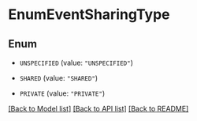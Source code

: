# EnumEventSharingType

## Enum


* `UNSPECIFIED` (value: `"UNSPECIFIED"`)

* `SHARED` (value: `"SHARED"`)

* `PRIVATE` (value: `"PRIVATE"`)


[[Back to Model list]](../README.md#documentation-for-models) [[Back to API list]](../README.md#documentation-for-api-endpoints) [[Back to README]](../README.md)



